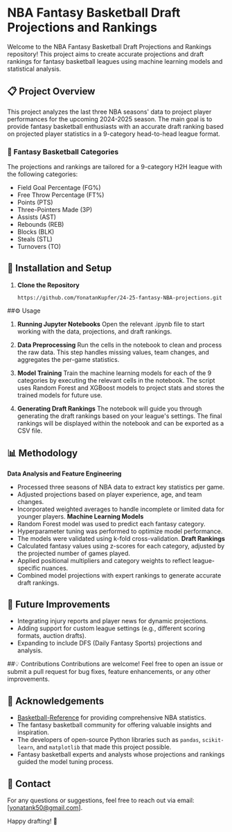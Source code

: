 # NBA Fantasy Basketball Draft Projections and Rankings

Welcome to the NBA Fantasy Basketball Draft Projections and Rankings repository! This project aims to create accurate projections and draft rankings for fantasy basketball leagues using machine learning models and statistical analysis.

## 📋 Project Overview
This project analyzes the last three NBA seasons' data to project player performances for the upcoming 2024-2025 season. The main goal is to provide fantasy basketball enthusiasts with an accurate draft ranking based on projected player statistics in a 9-category head-to-head league format.

### 🏀 Fantasy Basketball Categories
The projections and rankings are tailored for a 9-category H2H league with the following categories:
- Field Goal Percentage (FG%)
- Free Throw Percentage (FT%)
- Points (PTS)
- Three-Pointers Made (3P)
- Assists (AST)
- Rebounds (REB)
- Blocks (BLK)
- Steals (STL)
- Turnovers (TO)

## 🔧 Installation and Setup

1. **Clone the Repository**
   ```
   https://github.com/YonatanKupfer/24-25-fantasy-NBA-projections.git
   ```
 ##⚙️ Usage
1. **Running Jupyter Notebooks**
Open the relevant .ipynb file to start working with the data, projections, and draft rankings.

2. **Data Preprocessing**
Run the cells in the notebook to clean and process the raw data. This step handles missing values, team changes, and aggregates the per-game statistics.

3. **Model Training**
Train the machine learning models for each of the 9 categories by executing the relevant cells in the notebook. The script uses Random Forest and XGBoost models to project stats and stores the trained models for future use.

4. **Generating Draft Rankings**
The notebook will guide you through generating the draft rankings based on your league's settings. The final rankings will be displayed within the notebook and can be exported as a CSV file.

## 📊 Methodology
**Data Analysis and Feature Engineering**
* Processed three seasons of NBA data to extract key statistics per game.
* Adjusted projections based on player experience, age, and team changes.
* Incorporated weighted averages to handle incomplete or limited data for younger players.
**Machine Learning Models**
* Random Forest model was used to predict each fantasy category.
* Hyperparameter tuning was performed to optimize model performance.
* The models were validated using k-fold cross-validation.
**Draft Rankings**
* Calculated fantasy values using z-scores for each category, adjusted by the projected number of games played.
* Applied positional multipliers and category weights to reflect league-specific nuances.
* Combined model projections with expert rankings to generate accurate draft rankings.

## 🎯 Future Improvements
* Integrating injury reports and player news for dynamic projections.
* Adding support for custom league settings (e.g., different scoring formats, auction drafts).
* Expanding to include DFS (Daily Fantasy Sports) projections and analysis.

##💡 Contributions
Contributions are welcome! Feel free to open an issue or submit a pull request for bug fixes, feature enhancements, or any other improvements.

## 🤝 Acknowledgements
- [Basketball-Reference](https://www.basketball-reference.com/) for providing comprehensive NBA statistics.
- The fantasy basketball community for offering valuable insights and inspiration.
- The developers of open-source Python libraries such as `pandas`, `scikit-learn`, and `matplotlib` that made this project possible.
- Fantasy basketball experts and analysts whose projections and rankings guided the model tuning process.

## 📧 Contact
For any questions or suggestions, feel free to reach out via email: [yonatank50@gmail.com].

Happy drafting! 🏀

